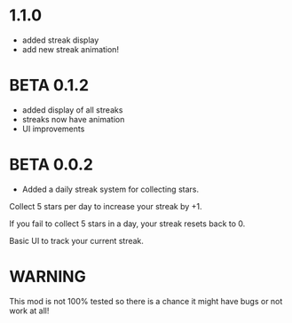 # 1.1.0
- added streak display
- add new streak animation!

# BETA 0.1.2
- added display of all streaks
- streaks now have animation
- UI improvements
# BETA 0.0.2
- Added a daily streak system for collecting stars.

Collect 5 stars per day to increase your streak by +1.

If you fail to collect 5 stars in a day, your streak resets back to 0.

Basic UI to track your current streak.

# WARNING
This mod is not 100% tested so there is a chance it might have bugs or not work at all!
